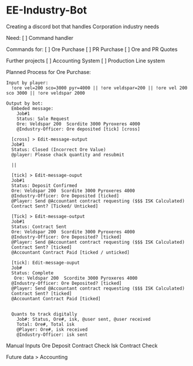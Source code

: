 # EE-Industry-Bot
Creating a discord bot that handles Corporation industry needs

Need:
[ ] Command handler 

Commands for: 
  [ ] Ore Purchase
  [ ] PR Purchase
  [ ] Ore and PR Quotes
  
  
Further projects
  [ ] Accounting System
  [ ] Production Line system
  
  
Planned Process for Ore Purchase: 
```
Input by player: 
  !ore vel=200 sco=3000 pyr=4000 || !ore veldspar=200 || !ore vel 200 sco 3000 || !ore veldspar 2000
  
Output by bot:
  Embeded message: 
    Job#1
    Status: Sale Request
    Ore: Veldspar 200  Scordite 3000 Pyroxeres 4000
    @Industry-Officer: Ore deposited [tick] [cross]
    
  [cross] > Edit-message-output
  Job#1
  Status: Closed (Incorrect Ore Value)
  @player: Please chack quantity and resubmit
  
  ||
  
  [tick] > Edit-message-ouput
  Job#1
  Status: Deposit Confirmed
  Ore: Veldspar 200  Scordite 3000 Pyroxeres 4000
  @Industry-Officer: Ore Deposited [ticked]
  @Player: Send @Accountant contract requesting ($$$ ISK Calculated)
  Contract Sent? [Ticked/ Unticked]
  
  [Tick] > Edit-message-output
  Job#1
  Status: Contract Sent
  Ore: Veldspar 200  Scordite 3000 Pyroxeres 4000
  @Industry-Officer: Ore Deposited? [ticked]
  @Player: Send @Accountant contract requesting ($$$ ISK Calculated)
  Contract Sent? [ticked]
  @Accountant Contract Paid [ticked / unticked]
  
  [tick]: Edit-message-ouput
  Job#
  Status: Complete
   Ore: Veldspar 200  Scordite 3000 Pyroxeres 4000
  @Industry-Officer: Ore Deposited? [ticked]
  @Player: Send @Accountant contract requesting ($$$ ISK Calculated)
  Contract Sent? [ticked]
  @Accountant Contract Paid [ticked]
  
  
  Quants to track digitally
    Job#: Status, Ore#, isk, @user sent, @user received 
    Total: Ore#, Total isk
    @Player: Ore#, isk received
    @Industry-Officer: isk sent
  ```
  Manual Inputs
    Ore Deposit Contract
    Check
    Isk Contract
    Check

  Future data > Accounting
  
  
  
